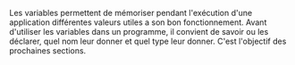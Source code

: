 Les variables permettent de mémoriser pendant l'exécution d'une application différentes valeurs utiles a son bon fonctionnement. Avant d'utiliser les variables dans un programme, il convient de savoir ou les déclarer, quel nom leur donner et quel type leur donner. C'est l'objectif des prochaines sections.